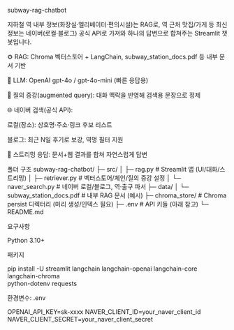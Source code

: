 subway-rag-chatbot

지하철 역 내부 정보(화장실·엘리베이터·편의시설)는 RAG로,
역 근처 맛집/가게 등 최신 정보는 네이버(로컬·블로그) 공식 API로 가져와 하나의 답변으로 합쳐주는 Streamlit 챗봇입니다.

⚙️ RAG: Chroma 벡터스토어 + LangChain, subway_station_docs.pdf 등 내부 문서 기반

🧠 LLM: OpenAI gpt-4o / gpt-4o-mini (빠른 응답용)

🧩 질의 증강(augmented query): 대화 맥락을 반영해 검색용 문장으로 정제

🌐 네이버 검색(공식 API):

로컬(장소): 상호명·주소·링크 후보 리스트

블로그: 최근 N일 후기로 보강, 역명 필터 지원

🧵 스트리밍 응답: 문서+웹 결과를 합쳐 자연스럽게 답변


폴더 구조 
subway-rag-chatbot/
├─ src/
│  ├─ rag.py               # Streamlit 앱 (UI/대화/스트리밍)
│  ├─ retriever.py         # 벡터스토어/체인/질의 증강 설정
│  └─ naver_search.py      # 네이버 로컬/블로그, 역·출구 파서
├─ data/
│  └─ subway_station_docs.pdf  # 내부 RAG 문서 (예시)
├─ chroma_store/           # Chroma persist 디렉터리 (미리 생성/인덱스 필요)
├─ .env                    # API 키들 (아래 참고)
└─ README.md

요구사항

Python 3.10+

패키지

pip install -U streamlit langchain langchain-openai langchain-core langchain-chroma \
              python-dotenv requests


환경변수: .env

OPENAI_API_KEY=sk-xxxx
NAVER_CLIENT_ID=your_naver_client_id
NAVER_CLIENT_SECRET=your_naver_client_secret
